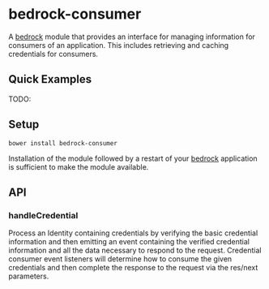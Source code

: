 # bedrock-consumer

A [bedrock][] module that provides an interface for managing information
for consumers of an application. This includes retrieving and caching
credentials for consumers.

## Quick Examples

TODO:

## Setup

```
bower install bedrock-consumer
```

Installation of the module followed by a restart of your [bedrock][]
application is sufficient to make the module available.

## API

### handleCredential

Process an Identity containing credentials by verifying the basic credential 
information and then emitting an event containing the verified credential 
information and all the data necessary to respond to the request. Credential 
consumer event listeners will determine how to consume the given credentials 
and then complete the response to the request via the res/next parameters.

[bedrock]: https://github.com/digitalbazaar/bedrock
